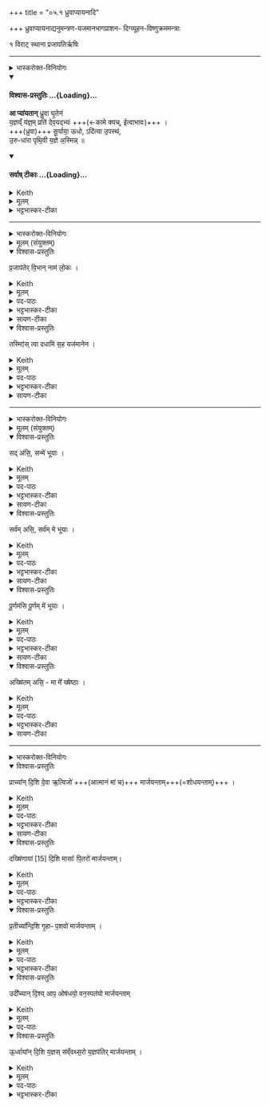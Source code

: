 +++
title = "०५.१ ध्रुवाप्यायनादि"

+++
ध्रुवाप्यायनाद्यनुमन्त्रण-यजमानभागप्राशन- दिग्व्यूहन-विष्णुक्रममन्त्राः

१ विराट् स्थाना
प्रजापतिर्ऋषिः


_______
<details><summary>भास्करोक्त-विनियोगः</summary>

1ध्रुवाम् आप्यायमानाम् अनुमन्त्रयते - आ प्यायतामिति । 
</details>
<div class="js_include" newlevelforh1="4" title="विश्वास-प्रस्तुतिः" unfilled url="/vedAH_yajuH/taittirIyam/sArasvata-vibhAgaH/saMhitA/Rk/vishvAsa-prastutiH/1/6_aiShTika-yAjamAnAdi/05_1_dhruvApyAyanAdi/02_A_pyAyatAn.md">
<details open><summary><h4>विश्वास-प्रस्तुतिः ...{Loading}...</h4></summary>

**आ प्या॑यतान्** ध्रु॒वा घृ॒तेन॑  
य॒ज्ञय्ँ य॑ज्ञ॒म् प्रति॑ देव॒यद्भ्यः॑ +++(←कामे क्यच्, ईत्वाभावः)+++ ।   
+++(ध्रुवा)+++ सू॒र्याया॒ ऊधो, ऽदि॑त्या उ॒पस्थ॑,  
उ॒रु-धा॑रा पृथि॒वी य॒ज्ञे अ॒स्मिन्न्  ॥
</details>
</div>
<div class="js_include" newlevelforh1="4" title="सर्वाष् टीकाः" unfilled url="/vedAH_yajuH/taittirIyam/sArasvata-vibhAgaH/saMhitA/Rk/sarvASh_TIkAH/1/6_aiShTika-yAjamAnAdi/05_1_dhruvApyAyanAdi/02_A_pyAyatAn.md">
<details open><summary><h4>सर्वाष् टीकाः ...{Loading}...</h4></summary>
<details><summary>Keith</summary>

Let the Dhruva swell with ghee,  
For each sacrifice for the worshippers;  
In the udder of the sun maiden, in the lap of Aditi,  
Broad streamed be the earth at this sacrifice.
</details>
<details><summary>मूलम्</summary>

आ प्या॑यतान्ध्रु॒वा घृ॒तेन॑ य॒ज्ञय्ँय॑ज्ञ॒म्प्रति॑ देव॒यद्भ्यः॑ ।   
सू॒र्याया॒ ऊधोऽदि॑त्या उ॒पस्थ॑ उ॒रुधा॑रा पृथि॒वी य॒ज्ञे अ॒स्मिन्न्  ॥
</details>
<details><summary>भट्टभास्कर-टीका</summary>

इयं विराट्त्रिष्टुप् ॥ **आप्यायतां** वर्धतां सदा पूर्यतां **घृतेन ध्रुवा** । **यज्ञंयज्ञं प्रति** सर्वेषु यज्ञेषु । वीप्सायां प्रतेः कर्म-प्रवचनीयत्वम् । **देवयद्भ्यः** देवानात्मन इच्छद्भ्यः । 'न छन्दस्य् अपुत्रस्य' इतीत्वाभावः । देवान् वा **देवयद्भ्यः** तृप्तान् क्रीडयद्भ्यः ऋत्विग्भ्यः । यथा तेभ्यः पर्याप्तं भवति तथा **आप्यायताम्** । द्वितीयपक्षे लसार्वधातुकानुदात्तत्वाभावश् छान्दसः । सैव ध्रुवा विशेष्यते - सूर्यायास्सूर्यवत्याः द्योस्तिष्ठद्गोस्थनीयायाः ऊधः अधोगतापीनभाग स्थानीया । 'सूर्याद्देवतायां चाप्' । अदित्या अदीनायाः पृथिव्या उत्तानायाः उत्सङ्गस्थाना; सर्वोपजीव्यत्वात् । देवमातुरेव वोपस्थ उत्सङ्गः, देवानामुपलालनस्थानत्वात् ।  

किञ्च - **उरुधारा** महाधारा सन्तत-प्रस्नवनी **पृथिवी** विस्तीर्णा । यद्वा - **उरुधारा पृथिवी** महार्थसाधनपृथिवीस्थानीया । तादृशी **ध्रुवा ऽस्मिन् यज्ञे** सर्वयज्ञार्थमाप्यायतामिति ॥
</details>
</details>
</div>




_______
<details><summary>भास्करोक्त-विनियोगः</summary>

2यजमानभागं प्राश्नाति - प्रजापतेरिति ॥ 
</details>
<details><summary>मूलम् (संयुक्तम्)</summary>

प्र॒जाप॑तेर्वि॒भान्नाम॑ लो॒कस्तस्मिꣵ॑स्त्वा दधामि स॒ह यज॑मानेन 
</details>
<details open><summary>विश्वास-प्रस्तुतिः</summary>

प्र॒जाप॑तेर् वि॒भान् नाम॑ लो॒कः  ।  
</details>
<details><summary>Keith</summary>

Prajapati's is the world called Vibhan. 
</details>
<details><summary>मूलम्</summary>

प्र॒जाप॑तेर्वि॒भान्नाम॑ लो॒कः  ।  
</details>
<details><summary>पद-पाठः</summary>

प्र॒जाप॑ते॒रिति॑ प्र॒जा-प॒तेः॒ । वि॒भानिति॑ वि-भान् । नाम॑ । लो॒कः । 
</details>

<details><summary>भट्टभास्कर-टीका</summary>

प्रजापतेर्लोको विभान् सूर्यादिभिर्यो विविधं भाति, सूर्यादिरहितं स्वतेजसा वा, स पुनरयं लोकः । 'अयं वै प्रजापतेः' इत्यादि ब्राह्मणम् ।
</details>

<details><summary>सायण-टीका</summary>

प्रजापतेरिति। कल्पः - ‘अथ यजमानभागं प्राश्नाति प्रजापतेर्विभान्नाम लोकस्तस्मिꣳस्त्वा दधामि सह यजमानेनेति’ इति।  

यद्यपि स्वर्गादिलोकाः सर्वे प्रजापतिना सृष्टत्वात्तत्संबन्धिनस्तथाऽप्यकर्मभूमित्वेन यजमानान्प्रति विशेषेण न भान्तीति नास्ति एतेषां विभाञ्‍शब्द-वाच्यः। 
</details>

<details open><summary>विश्वास-प्रस्तुतिः</summary>

तस्मिꣵ॑स् त्वा दधामि स॒ह यज॑मानेन ।
</details>
<details><summary>Keith</summary>

In it I place thee along with the sacrificer.
</details>
<details><summary>मूलम्</summary>

तस्मिꣵ॑स्त्वा दधामि स॒ह यज॑मानेन ।
</details>
<details><summary>पद-पाठः</summary>

तस्मिन्न्॑ । त्वा॒ । द॒धा॒मि॒ । स॒ह । यज॑मानेन ।
</details>

<details><summary>भट्टभास्कर-टीका</summary>

तस्मिन् लोके त्वां दधामि स्थापयामि यजमानेन मया सह हे यजमानभाग ॥
</details>

<details><summary>सायण-टीका</summary>

विभान्नामके प्रजापतिसंबन्धिनि तस्मिन्भूलोके हविर्भागभक्षकेण यजमानेन मया सह त्वां स्थापयामि।
</details>


_______
<details><summary>भास्करोक्त-विनियोगः</summary>

3पूर्णपात्र आनीयमाने यजमानं वाचयति - सदसीत्यादि ॥ 
</details>
<details><summary>मूलम् (संयुक्तम्)</summary>

सद॑सि॒ सन्मे॑ भूया॒स्सर्व॑मसि॒ सर्व॑म्मे भूयाᳶ पू॒र्णम॑सि पू॒र्णम्मे॑ भूया॒ अख्षि॑तमसि॒ मा मे᳚ ख्षेष्ठाः 
</details>
<details open><summary>विश्वास-प्रस्तुतिः</summary>

सद् अ॑सि॒, सन्मे॑ भूयाः ।
</details>
<details><summary>Keith</summary>

Thou art real, be real for me; 
</details>
<details><summary>मूलम्</summary>

सद॑सि॒ सन्मे॑ भूयाः ।
</details>
<details><summary>पद-पाठः</summary>

सत् । अ॒सि॒ । सत् । मे॒ । भू॒याः॒ ।  
</details>

<details><summary>भट्टभास्कर-टीका</summary>

सत् सत्ताविष्टं यावत्किञ्चित्तत्सर्वं त्वमसि । तस्मात्त्वं सत्ताविष्टं सर्वं मे मम भूयाः भव, सर्वस्य सत्तासाधनं भूयाः, न किञ्चिदप्यसन्मे भूयात् । यद्वा - सत् शोभनमसि; तस्माद्यावत्किञ्चिच्छोभनं नः तत्सर्वं मे भूयाः,
</details>

<details><summary>सायण-टीका</summary>

सदसीति। कल्पः - ‘पूर्णपात्रे यजमानं वाचयति सादसि सन्मे भूयाः सर्वमसि सर्वं मे भूयाः पूर्णमसि पूर्णं मे भूया अक्षितमसि मा मे क्षेष्ठा इति’ इति।  
पूर्णपात्र आनीयमानेऽध्वर्युणेति शेषः। हे पूर्णपात्र त्वं सदसि संयवनादिकार्यकारितया शोभनमसि। अतो मम फलप्रदानेन सद्भूयाः शोभनं भूयाः। 
</details>


<details open><summary>विश्वास-प्रस्तुतिः</summary>

सर्व॑म् असि॒, सर्व॑म् मे भूयाः ।
</details>
<details><summary>Keith</summary>

thou art all, be all for me;
</details>
<details><summary>मूलम्</summary>

सर्व॑मसि॒ सर्व॑म्मे भूयाः ।
</details>
<details><summary>पद-पाठः</summary>

सर्व᳚म् । अ॒सि॒ । सर्व᳚म् । मे॒ । भू॒याः॒ ।  
</details>

<details><summary>भट्टभास्कर-टीका</summary>

सर्वं सर्वात्मकमसि, त्वत्तोन्यन्न किञ्चिदस्ति; तस्मात्सर्वमिष्टं मम त्वं भूयाः,
</details>

<details><summary>सायण-टीका</summary>

सर्वमसि व्युत्सेकेन वक्ष्यमाणेन प्राच्यादिसर्वदिग्व्याप्तमसि। अतो ममापेक्षितं सर्वं कार्यं कर्तुं क्षमं भूयाः। 
</details>

<details open><summary>विश्वास-प्रस्तुतिः</summary>

पू॒र्णम॑सि पू॒र्णम् मे॑ भूयाः ।
</details>
<details><summary>Keith</summary>

thou art full, be full for me; 
</details>
<details><summary>मूलम्</summary>

पू॒र्णम॑सि पू॒र्णम्मे॑ भूयाः ।
</details>
<details><summary>पद-पाठः</summary>

पू॒र्णम् । अ॒सि॒ । पू॒र्णम् । मे॒ । भू॒याः॒ ।  
</details>

<details><summary>भट्टभास्कर-टीका</summary>

पूर्णं पर्याप्तं सर्वसमृद्धिभिः आप्यायितमसि । 'वा दान्तशान्त' इति निष्ठान्तो निपात्यते । तस्मात्त्वं मम पर्याप्तमभिमतं भूयाः । शोभनं च कृत्स्नं च पर्याप्तं च ममाभिमतं सम्पादयेति भावः ।
</details>

<details><summary>सायण-टीका</summary>

अद्भिः पूर्णमसि। अतो मम प्रयोजनं संपूर्णं कर्तुमुद्युक्तं भूयाः। 
</details>

<details open><summary>विश्वास-प्रस्तुतिः</summary>

अख्षि॑तम् असि॒ - मा मे᳚ ख्षेष्ठाः ।
</details>
<details><summary>Keith</summary>

thou art imperishable, perish not for me.
</details>
<details><summary>मूलम्</summary>

अख्षि॑तमसि॒ मा मे᳚ ख्षेष्ठाः ।
</details>
<details><summary>पद-पाठः</summary>

अख्षि॑तम् । अ॒सि॒ । मा । मे॒ । ख्षे॒ष्ठाः॒ ।
</details>

<details><summary>भट्टभास्कर-टीका</summary>

अक्षितमनुपक्षीणमसि; तस्मान्मद्विषये मा क्षेष्ठाः क्षयं मा गाः, मित्रमिव वर्तस्वेति ॥
</details>

<details><summary>सायण-टीका</summary>

अक्षितमसि पूर्णत्वादेव क्षयरहितमसि। अतो मम कार्यकरणे मा क्षेष्ठाः क्षयं मा प्राप्नुहि।  
</details>

_______
<details><summary>भास्करोक्त-विनियोगः</summary>

4-8दिशो व्युत्सिञ्चति - प्राच्यामित्यादि ॥ अत्र ब्राह्मणम् । 'सर्वाणि वै भूतानि व्रतमुपयन्तमनूपयन्ति' इति । 
</details>
<details open><summary>विश्वास-प्रस्तुतिः</summary>

प्राच्या᳚न् दि॒शि दे॒वा ऋ॒त्विजो॑ +++(आत्मानं मां च)+++ मार्जयन्ताम्+++(=शोधयन्ताम्)+++ ।
</details>
<details><summary>Keith</summary>

In the eastern quarter may the gods, the priests, make (me) bright; 
</details>
<details><summary>मूलम्</summary>

प्राच्या᳚न्दि॒शि दे॒वा ऋ॒त्विजो॑ मार्जयन्ताम् ।
</details>
<details><summary>पद-पाठः</summary>

प्राच्या᳚म् । दि॒शि । दे॒वाः । ऋ॒त्विजः॑ । मा॒र्ज॒य॒न्ता॒म्॒ । 
</details>

<details><summary>भट्टभास्कर-टीका</summary>

ततः प्राच्यां दिशि व्यवस्थिताः ये देवा ऋत्विजश्च ते इदानीं मार्जयन्तां आत्मानं मां च शोधयन्ताम् । 'एष वै दर्शपूणमासयोरवभृथः' इत्यादि ब्राह्मणम् ।
</details>

<details><summary>सायण-टीका</summary>

प्राच्यां दिशीति। कल्पः - ‘दिशो व्यूहति प्राच्यां दिशि देवा ऋत्विजो मार्जयन्तां दक्षिणायां दिशि मासाः पितरो मार्जयन्तां प्रतीच्यां दिशि गृहाः पशवो मार्जयन्तामुदीच्यां दिश्याप ओषधयो वनस्पतयो मार्जयन्तामूर्ध्वायां दिशि यज्ञः संवत्सरो यज्ञपतिर्मार्जयन्तामिति’ इति।  

ऋत्विग्देवाद्यभिमानिनः सर्वे प्राणिनो यागं द्रष्टुं प्राच्यादिदिक्षु निवसन्ति।  
अत एव ब्राह्मणमाम्नायते – ‘सर्वाणि वै भूतानि व्रक्षमुपयन्तमनूपयन्ति’ इति। मासगृहादीनामचेतनत्वेऽपि तदभिमानिनः पुरुषा इह विवक्षिताः। अन्तर्धानादिशक्तियोगादेतेषामदर्शनमविरुद्धम्। त एते देवादयस्तस्यां तस्यां दिशि मार्जयन्तां शोधयन्ताम्।  
</details>


<details open><summary>विश्वास-प्रस्तुतिः</summary>

दख्षि॑णायां [15] दि॒शि मासाः᳚ पि॒तरो॑ मार्जयन्ताम्।  
</details>
<details><summary>Keith</summary>

in the southern [1] quarter may the months, the fathers, make (me) bright; 
</details>
<details><summary>मूलम्</summary>

दख्षि॑णायां [15] दि॒शि मासाः᳚ पि॒तरो॑ मार्जयन्ताम्।  
</details>
<details><summary>पद-पाठः</summary>

दख्षि॑णायाम् । दि॒शि । मासाः᳚ । पि॒तरः॑ । मा॒र्ज॒य॒न्ता॒म्॒ । 
</details>

<details><summary>भट्टभास्कर-टीका</summary>

एतेन दक्षिणायामित्यादयो व्याख्याताः । मासास्त्रिंशदहोरात्रात्मकाः । पितरस्स्वपित्रादयः, सोमपितृमदादयश्च ।
</details>
<details open><summary>विश्वास-प्रस्तुतिः</summary>

प्र॒तीच्या᳚न्दि॒शि गृ॒हाᳶ प॒शवो॑ मार्जयन्ताम् ।  
</details>
<details><summary>Keith</summary>

in the western quarter may the houses, the cattle, make (me) bright; 
</details>
<details><summary>मूलम्</summary>

प्र॒तीच्या᳚न्दि॒शि गृ॒हाᳶ प॒शवो॑ मार्जयन्ताम् ।  
</details>
<details><summary>पद-पाठः</summary>

प्र॒तीच्या᳚म् । दि॒शि । गृ॒हाः । प॒शवः॑ । मा॒र्ज॒य॒न्ता॒म्॒ । 
</details>

<details><summary>भट्टभास्कर-टीका</summary>

गृहा आवसथाः येषु निवसन्ति जन्तवः । पशवः द्विविधाः ग्राम्या आरण्याश्च द्विचतुष्पदात्मकाः दोहनवहनादिकार्यक्षमाः ।
</details>
<details open><summary>विश्वास-प्रस्तुतिः</summary>

उदी᳚च्यान् दि॒श्य् आप॒ ओष॑धयो॒ वन॒स्पत॑यो मार्जयन्ताम्
</details>
<details><summary>Keith</summary>

in the northern quarter may the waters, the plants, the trees make (me) bright; 
</details>
<details><summary>मूलम्</summary>

उदी᳚च्यान्दि॒श्याप॒ ओष॑धयो॒ वन॒स्पत॑यो मार्जयन्ताम्
</details>
<details><summary>पद-पाठः</summary>

उदी᳚च्याम् । दि॒शि । आपः॑ । ओष॑धयः । वन॒स्पत॑यः । मा॒र्ज॒य॒न्ता॒म्॒ । 
</details>


<details open><summary>विश्वास-प्रस्तुतिः</summary>

ऊ॒र्ध्वाया᳚न् दि॒शि य॒ज्ञस् स॑व्ँवथ्स॒रो य॒ज्ञप॑तिर् मार्जयन्ताम् ।
</details>
<details><summary>Keith</summary>

in the zenith may the sacrifice, the year, the lord of the sacrifice make (me) bright.
</details>
<details><summary>मूलम्</summary>

ऊ॒र्ध्वाया᳚न् दि॒शि य॒ज्ञस्स॑व्ँवथ्स॒रो य॒ज्ञप॑तिर्मार्जयन्ताम् ।
</details>
<details><summary>पद-पाठः</summary>

ऊ॒र्ध्वाया᳚म् । दि॒शि । य॒ज्ञः । सँ॒व्व॒थ्स॒र इति॑ सम्-व॒थ्स॒रः । य॒ज्ञप॑ति॒रिति॑ य॒ज्ञ-प॒तिः॒ । मा॒र्ज॒य॒न्ता॒म्॒ । 
</details>

<details><summary>भट्टभास्कर-टीका</summary>

यज्ञो दर्शपूर्णमासादिः । संवत्सरो द्वादशमासात्मकः । यज्ञपतिर्यजमानः, सृष्ट्यादिकृत्प्रजापतिर्वा । शिष्टं स्पष्टम् ॥
</details>
